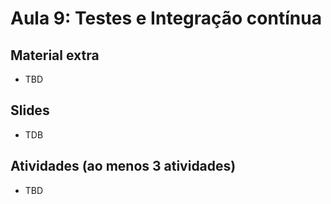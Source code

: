 # Aula 9: Testes e Integração contínua

## Material extra

- TBD

## Slides

- TDB

## Atividades (ao menos 3 atividades)

- TBD
